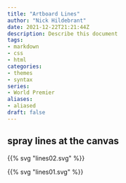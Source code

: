 ```yaml
---
title: "Artboard Lines"
author: "Nick Hildebrant"
date: 2021-12-22T21:21:44Z
description: Describe this document
tags:
- markdown
- css
- html
categories:
- themes
- syntax
series:
- World Premier
aliases:
- aliased
draft: false
---
```


## spray lines at the canvas

{{% svg "lines02.svg" %}}

<!-- [![alt lines01](/rktpi/svg/lines02.svg)](/rktpi/svg/lines02.svg) -->

{{% svg "lines01.svg" %}}



